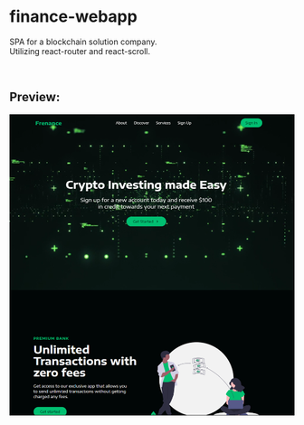 # finance-webapp <br>

SPA for a blockchain solution company. <br>
Utilizing react-router and react-scroll.

<br />

## Preview:

![Preview](/src/images/Frenance.PNG)
